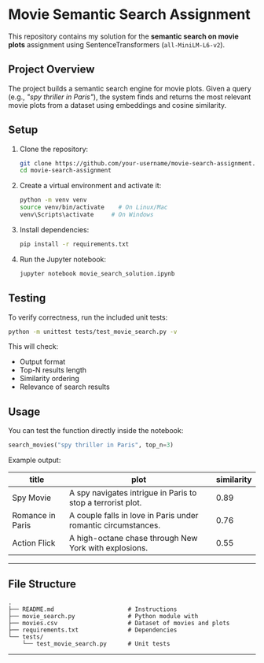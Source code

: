 # Movie Semantic Search Assignment

This repository contains my solution for the **semantic search on movie plots** assignment using SentenceTransformers (`all-MiniLM-L6-v2`).

## Project Overview
The project builds a semantic search engine for movie plots. Given a query (e.g., *"spy thriller in Paris"*), the system finds and returns the most relevant movie plots from a dataset using embeddings and cosine similarity.

## Setup

1. Clone the repository:
   ```bash
   git clone https://github.com/your-username/movie-search-assignment.git
   cd movie-search-assignment
   ```

2. Create a virtual environment and activate it:
   ```bash
   python -m venv venv
   source venv/bin/activate    # On Linux/Mac
   venv\Scripts\activate     # On Windows
   ```

3. Install dependencies:
   ```bash
   pip install -r requirements.txt
   ```

4. Run the Jupyter notebook:
   ```bash
   jupyter notebook movie_search_solution.ipynb
   ```

## Testing

To verify correctness, run the included unit tests:

```bash
python -m unittest tests/test_movie_search.py -v
```

This will check:
- Output format
- Top-N results length
- Similarity ordering
- Relevance of search results

## Usage

You can test the function directly inside the notebook:

```python
search_movies("spy thriller in Paris", top_n=3)
```

Example output:

| title       | plot                                                     | similarity |
|-------------|----------------------------------------------------------|-------------|
| Spy Movie   | A spy navigates intrigue in Paris to stop a terrorist plot. | 0.89 |
| Romance in Paris | A couple falls in love in Paris under romantic circumstances. | 0.76 |
| Action Flick| A high-octane chase through New York with explosions.     | 0.55 |

---

## File Structure

```
.
├── README.md                     # Instructions
├── movie_search.py               # Python module with 
├── movies.csv                    # Dataset of movies and plots
├── requirements.txt              # Dependencies
└── tests/
    └── test_movie_search.py      # Unit tests
```

---
